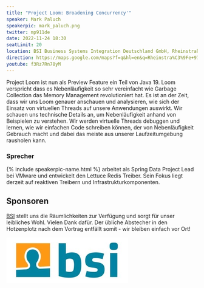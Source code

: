 ```yaml
---
title: "Project Loom: Broadening Concurrency'"
speaker: Mark Paluch
speakerpic: mark_paluch.png
twitter: mp911de
date: 2022-11-24 18:30
seatLimit: 20
location: BSI Business Systems Integration Deutschland GmbH, Rheinstraße 97 (2. OG), 64295 Darmstadt
direction: https://maps.google.com/maps?f=q&hl=en&q=Rheinstra%C3%9Fe+97%2C+Darmstadt%2C+de
youtube: f3Rz7Rn78yM
---
```


Project Loom ist nun als Preview Feature ein Teil von Java 19. Loom verspricht dass es Nebenläufigkeit so sehr vereinfacht wie Garbage Collection das Memory Management revolutioniert hat. Es ist an der Zeit, dass wir uns Loom genauer anschauen und analysieren, wie sich der Einsatz von virtuellen Threads auf unsere Anwendungen auswirkt. Wir schauen uns technische Details an, um Nebenläufigkeit anhand von Beispielen zu verstehen. Wir werden virtuelle Threads debuggen und lernen, wie wir einfachen Code schreiben können, der von Nebenläufigkeit Gebrauch macht und dabei das meiste aus unserer Laufzeitumgebung rausholen kann.

### Sprecher

{% include speakerpic-name.html %} arbeitet als Spring Data Project Lead bei VMware und entwickelt den Lettuce Redis Treiber. Sein Fokus liegt derzeit auf reaktiven Treibern und Infrastrukturkomponenten.

## Sponsoren

[BSI](https://www.bsi-software.com/) stellt uns die Räumlichkeiten zur Verfügung und sorgt für unser leibliches Wohl. Vielen Dank dafür. Der übliche Abstecher in den Hotzenplotz nach dem Vortrag entfällt somit - wir bleiben einfach vor Ort!

[![logo](/images/sponsors/bsi.png)](https://www.bsi-software.com/) 
